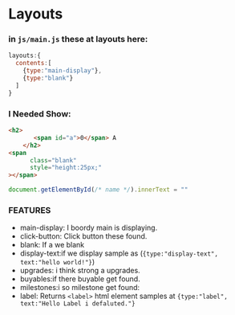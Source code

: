 # Layouts
### in `js/main.js` these at layouts here:
```js
layouts:{
  contents:[
    {type:"main-display"},
    {type:"blank"}
  ]
}
```
### I Needed Show:
```html
<h2>
       <span id="a">0</span> A
    </h2>
<span 
      class="blank"
      style="height:25px;"
></span>
```
```js
document.getElementById(/* name */).innerText = ""
```
### FEATURES
- main-display: I boordy main is displaying.
- click-button: Click button these found.
- blank: If a we blank
- display-text:if we display sample as (`{type:"display-text", text:"hello world!"}`)
- upgrades: i think strong a upgrades.
- buyables:if there buyable get found.
- milestones:i so milestone get found:
- label: Returns `<label>` html element samples at `{type:"label", text:"Hello Label i defaluted."}`
